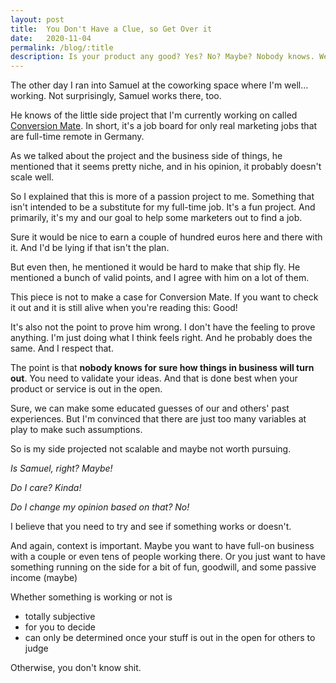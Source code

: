 ```yaml
---
layout: post
title:  You Don't Have a Clue, so Get Over it
date:   2020-11-04
permalink: /blog/:title
description: Is your product any good? Yes? No? Maybe? Nobody knows. We all have assumptions, but they don't mean anything. Only if we ship and test our idea do we know for sure.
---
```

<p>The other day I ran into Samuel at the coworking space where I'm well... working. Not surprisingly, Samuel works there, too.</p>
<p>He knows of the little side project that I'm currently working on called <a href="https://conversionmate.de">Conversion Mate</a>. In short, it's a job board for only real marketing jobs that are full-time remote in Germany.&nbsp;</p>
<p>As we talked about the project and the business side of things, he mentioned that it seems pretty niche, and in his opinion, it probably doesn't scale well.&nbsp;</p>
<p>So I explained that this is more of a passion project to me. Something that isn't intended to be a substitute for my full-time job. It's a fun project. And primarily, it's my and our goal to help some marketers out to find a job.&nbsp;</p>
<p>Sure it would be nice to earn a couple of hundred euros here and there with it. And I'd be lying if that isn't the plan.&nbsp;</p>
<p>But even then, he mentioned it would be hard to make that ship fly. He mentioned a bunch of valid points, and I agree with him on a lot of them.&nbsp;</p>
<p>This piece is not to make a case for Conversion Mate. If you want to check it out and it is still alive when you're reading this: Good!</p>
<p>It's also not the point to prove him wrong. I don't have the feeling to prove anything. I'm just doing what I think feels right. And he probably does the same. And I respect that.</p>
<p>The point is that <strong>nobody knows for sure how things in business will turn out</strong>. You need to validate your ideas. And that is done best when your product or service is out in the open.</p>
<p>Sure, we can make some educated guesses of our and others' past experiences. But I'm convinced that there are just too many variables at play to make such assumptions.</p>
<p>So is my side projected not scalable and maybe not worth pursuing.&nbsp;</p>
<p><em>Is Samuel, right? Maybe!</em></p>
<p><em>Do I care? Kinda!</em></p>
<p><em>Do I change my opinion based on that? No!</em>
  <br>
</p>
<p>I believe that you need to try and see if something works or doesn't.</p>
<p>And again, context is important. Maybe you want to have full-on business with a couple or even tens of people working there. Or you just want to have something running on the side for a bit of fun, goodwill, and some passive income (maybe)</p>
<p>Whether something is working or not is&nbsp;</p>
<ul>
  <li>totally subjective</li>
  <li>for you to decide&nbsp;</li>
  <li>can only be determined once your stuff is out in the open for others to judge</li>
</ul>
<p>Otherwise, you don't know shit.</p>
<p>‍</p>
